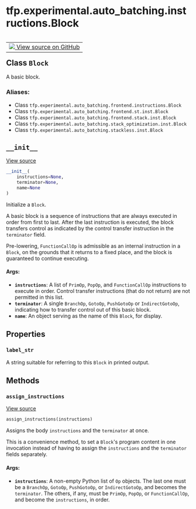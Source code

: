<div itemscope itemtype="http://developers.google.com/ReferenceObject">
<meta itemprop="name" content="tfp.experimental.auto_batching.instructions.Block" />
<meta itemprop="path" content="Stable" />
<meta itemprop="property" content="label_str"/>
<meta itemprop="property" content="__init__"/>
<meta itemprop="property" content="assign_instructions"/>
</div>

# tfp.experimental.auto_batching.instructions.Block


<table class="tfo-notebook-buttons tfo-api" align="left">

<td>
  <a target="_blank" href="https://github.com/tensorflow/probability/blob/master/tensorflow_probability/python/experimental/auto_batching/instructions.py">
    <img src="https://www.tensorflow.org/images/GitHub-Mark-32px.png" />
    View source on GitHub
  </a>
</td></table>



## Class `Block`

A basic block.



### Aliases:

* Class `tfp.experimental.auto_batching.frontend.instructions.Block`
* Class `tfp.experimental.auto_batching.frontend.st.inst.Block`
* Class `tfp.experimental.auto_batching.frontend.stack.inst.Block`
* Class `tfp.experimental.auto_batching.stack_optimization.inst.Block`
* Class `tfp.experimental.auto_batching.stackless.inst.Block`


<!-- Placeholder for "Used in" -->


<h2 id="__init__"><code>__init__</code></h2>

<a target="_blank" href="https://github.com/tensorflow/probability/blob/master/tensorflow_probability/python/experimental/auto_batching/instructions.py">View source</a>

``` python
__init__(
    instructions=None,
    terminator=None,
    name=None
)
```

Initialize a `Block`.

A basic block is a sequence of instructions that are always executed
in order from first to last.  After the last instruction is executed,
the block transfers control as indicated by the control transfer
instruction in the `terminator` field.

Pre-lowering, `FunctionCallOp` is admissible as an internal
instruction in a `Block`, on the grounds that it returns to a fixed
place, and the block is guaranteed to continue executing.

#### Args:


* <b>`instructions`</b>: A list of `PrimOp`, `PopOp`, and `FunctionCallOp`
  instructions to execute in order.  Control transfer instructions (that
  do not return) are not permitted in this list.
* <b>`terminator`</b>: A single `BranchOp`, `GotoOp`, `PushGotoOp` or
  `IndirectGotoOp`, indicating how to transfer control out of this basic
  block.
* <b>`name`</b>: An object serving as the name of this `Block`, for display.



## Properties

<h3 id="label_str"><code>label_str</code></h3>

A string suitable for referring to this `Block` in printed output.




## Methods

<h3 id="assign_instructions"><code>assign_instructions</code></h3>

<a target="_blank" href="https://github.com/tensorflow/probability/blob/master/tensorflow_probability/python/experimental/auto_batching/instructions.py">View source</a>

``` python
assign_instructions(instructions)
```

Assigns the body `instructions` and the `terminator` at once.

This is a convenience method, to set a `Block`'s program content
in one invocation instead of having to assign the `instructions`
and the `terminator` fields separately.

#### Args:


* <b>`instructions`</b>: A non-empty Python list of `Op` objects.  The last one must
  be a `BranchOp`, `GotoOp`, `PushGotoOp`, or `IndirectGotoOp`, and
  becomes the `terminator`.  The others, if any, must be `PrimOp`,
  `PopOp`, or `FunctionCallOp`, and become the `instructions`, in order.



